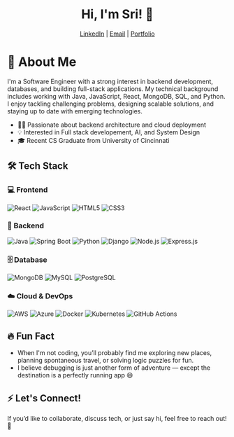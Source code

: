 <h1 align="center">Hi, I'm Sri! 👋 </h1>
<p align="center">
  <a href="https://www.linkedin.com/in/sri-krithi-alla/">LinkedIn</a> |
  <a href="mailto:srikrithialla@gmail.com">Email</a> |
  <a href="https://portfolio-srikrithialla.netlify.app/">Portfolio</a>
</p>

# 🚀 About Me
I'm a Software Engineer with a strong interest in backend development, databases, and building full-stack applications. My technical background includes working with Java, JavaScript, React, MongoDB, SQL, and Python. I enjoy tackling challenging problems, designing scalable solutions, and staying up to date with emerging technologies.
- 👨‍💻 Passionate about backend architecture and cloud deployment
- 💡 Interested in Full stack developement, AI, and System Design
- 🎓 Recent CS Graduate from University of Cincinnati

## 🛠️ Tech Stack

### 💻 Frontend
![React](https://img.shields.io/badge/React-20232A?style=flat&logo=react&logoColor=61DAFB)
![JavaScript](https://img.shields.io/badge/JavaScript-F7DF1E?style=flat&logo=javascript&logoColor=black)
![HTML5](https://img.shields.io/badge/HTML5-E34F26?style=flat&logo=html5&logoColor=white)
![CSS3](https://img.shields.io/badge/CSS3-1572B6?style=flat&logo=css3&logoColor=white)

### 🧠 Backend
![Java](https://img.shields.io/badge/Java-ED8B00?style=flat&logo=java&logoColor=white)
![Spring Boot](https://img.shields.io/badge/Spring_Boot-6DB33F?style=flat&logo=spring-boot&logoColor=white)
![Python](https://img.shields.io/badge/Python-3776AB?style=flat&logo=python&logoColor=white)
![Django](https://img.shields.io/badge/Django-092E20?style=flat&logo=django&logoColor=white)
![Node.js](https://img.shields.io/badge/Node.js-339933?style=flat&logo=nodedotjs&logoColor=white)
![Express.js](https://img.shields.io/badge/Express.js-000000?style=flat&logo=express&logoColor=white)

### 🗄️ Database
![MongoDB](https://img.shields.io/badge/MongoDB-4EA94B?style=flat&logo=mongodb&logoColor=white)
![MySQL](https://img.shields.io/badge/MySQL-4479A1?style=flat&logo=mysql&logoColor=white)
![PostgreSQL](https://img.shields.io/badge/PostgreSQL-336791?style=flat&logo=postgresql&logoColor=white)

### ☁️ Cloud & DevOps
![AWS](https://img.shields.io/badge/AWS-232F3E?style=flat&logo=amazon-aws&logoColor=white)
![Azure](https://img.shields.io/badge/Azure-0078D4?style=flat&logo=microsoft-azure&logoColor=white)
![Docker](https://img.shields.io/badge/Docker-2496ED?style=flat&logo=docker&logoColor=white)
![Kubernetes](https://img.shields.io/badge/Kubernetes-326CE5?style=flat&logo=kubernetes&logoColor=white)
![GitHub Actions](https://img.shields.io/badge/GitHub_Actions-2088FF?style=flat&logo=github-actions&logoColor=white)

## 🔥 Fun Fact
- When I'm not coding, you’ll probably find me exploring new places, planning spontaneous travel, or solving logic puzzles for fun.  
- I believe debugging is just another form of adventure — except the destination is a perfectly running app 😄

## ⚡ Let's Connect!
If you’d like to collaborate, discuss tech, or just say hi, feel free to reach out! 🚀

